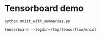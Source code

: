 # Tensorboard demo
```
python mnist_with_summaries.py

tensorboard --logdir=/tmp/tensorflow/mnist
```
